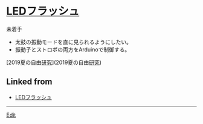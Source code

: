 # [LEDフラッシュ](LEDフラッシュ)

未着手


* 太鼓の振動モードを直に見られるようにしたい。
* 振動子とストロボの両方をArduinoで制御する。



[2019夏の自由[研究](研究)](2019夏の自由[研究](研究)) 


## Linked from

* [LEDフラッシュ](LEDフラッシュ.md)


----
[Edit](https://github.com/vitroid/vitroid.github.io/edit/master/MD/LEDフラッシュ.md)
